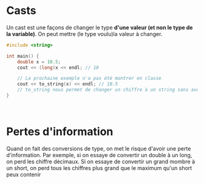 # Casts
Un cast est une façons de changer le type **d'une valeur (et non le type de la variable)**. On peut mettre (le type voulu)la valeur à changer.
```cpp
#include <string>

int main() {
    double x = 10.5;
    cout << (long)x << endl; // 10

    // La prochaine exemple n'a pas été montrer en classe
    cout << to_string(x) << endl; // 10.5
    // to_string nous permet de changer un chiffre à un string sans avoir le problème oû le compilateur convertit le chiffre à un caractère du tableau ASCII
}
```

<br>

# Pertes d'information
Quand on fait des conversions de type, on met le risque d'avoir une perte d'information. Par exemple, si on essaye de convertir un double à un long, on perd les chiffre décimaux. Si on essaye de convertir un grand mombre à un short, on perd tous les chiffres plus grand que le maximum qu'un short peux contenir
